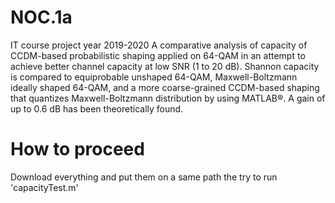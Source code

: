 # NOC.1a
IT course project year 2019-2020
A comparative analysis of capacity of CCDM-based probabilistic shaping applied on 64-QAM in an attempt to achieve better channel capacity at low SNR (1 to 20 dB). Shannon capacity is compared to equiprobable unshaped 64-QAM, Maxwell-Boltzmann ideally shaped 64-QAM, and a more coarse-grained CCDM-based shaping that quantizes Maxwell-Boltzmann distribution by using MATLAB®. A gain of up to 0.6 dB has been theoretically found.

# How to proceed 
Download everything and put them on a same path the try to run 'capacityTest.m'
